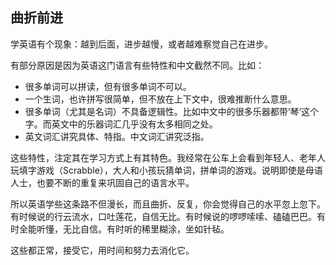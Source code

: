 ## 曲折前进

学英语有个现象：越到后面，进步越慢，或者越难察觉自己在进步。

有部分原因是因为英语这门语言有些特性和中文截然不同。比如：

- 很多单词可以拼读，但有很多单词不可以。
- 一个生词，也许拼写很简单，但不放在上下文中，很难推断什么意思。
- 很多单词（尤其是名词）不具备逻辑性。比如中文中的很多乐器都带‘琴’这个字。而英文中的乐器词汇几乎没有太多相同之处。
- 英文词汇讲究具体、特指。中文词汇讲究泛指。

这些特性，注定其在学习方式上有其特色。我经常在公车上会看到年轻人、老年人玩填字游戏（Scrabble），大人和小孩玩猜单词，拼单词的游戏。说明即使是母语人士，也要不断的重复来巩固自己的语言水平。

所以英语学些这条路不但漫长，而且曲折、反复，你会觉得自己的水平忽上忽下。有时候说的行云流水，口吐莲花，自信无比。有时候说的啰啰嗦嗦、磕磕巴巴。有时全能听懂，无比自信。有时听的稀里糊涂，坐如针毡。

这些都正常，接受它，用时间和努力去消化它。